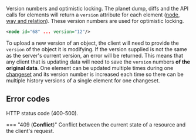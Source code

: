 Version numbers and optimistic locking. <!--powtórzenie nagłówka-->The planet dump, diffs and the API calls for elements will return a ```version``` attribute for each element ([node, way and relation](elements.md#elements-description)). These version numbers are used for optimistic locking.

``` xml title="nodeVersion_example.xml" linenums="1"
<node id="68" ... version="12"/>
```

To upload a new version of an object, the client will need to provide the ```version``` of the object it is modifying. If the version supplied is not the same as the server's current version, an error will be returned. This means that any client that is updating data will need to save the ```version``` numbers **of the original data**<!--niepotrzebne pobrubienie-->. One element can be updated multiple times during one [changeset](changesets.md) and its version number is increased each time so there can be multiple history versions of a single element for one changeset.

## Error codes

HTTP status code (400-500).

=== "409 (**Conflict**)"
    Conflict between the current state of a resource and the client's request.
